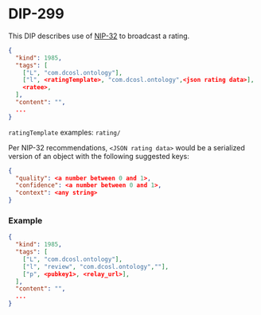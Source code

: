 DIP-299
=====

This DIP describes use of [NIP-32](https://github.com/staab/nips/blob/nip-32-labeling/32.md) to broadcast a rating.


```json
{
  "kind": 1985,
  "tags": [
    ["L", "com.dcosl.ontology"],
    ["l", <ratingTemplate>, "com.dcosl.ontology",<json rating data>],
    <ratee>,
  ],
  "content": "",
  ...
}
```

`ratingTemplate` examples: `rating/`

Per NIP-32 recommendations, `<JSON rating data>` would be a serialized version of an object with the following suggested keys:

```json
{
  "quality": <a number between 0 and 1>,
  "confidence": <a number between 0 and 1>,
  "context": <any string>
}
```

### Example

```json
{
  "kind": 1985,
  "tags": [
    ["L", "com.dcosl.ontology"],
    ["l", "review", "com.dcosl.ontology",""],
    ["p", <pubkey1>, <relay_url>],
  ],
  "content": "",
  ...
}
```
